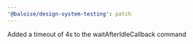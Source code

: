 ```yaml
---
'@baloise/design-system-testing': patch
---
```


Added a timeout of 4s to the waitAfterIdleCallback command
